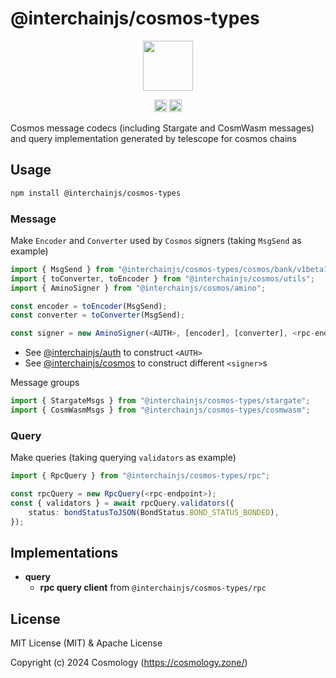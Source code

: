 # @interchainjs/cosmos-types

<p align="center">
  <img src="https://user-images.githubusercontent.com/545047/188804067-28e67e5e-0214-4449-ab04-2e0c564a6885.svg" width="80">
</p>

<p align="center" width="100%">
  <!-- <a href="https://github.com/cosmology-tech/interchainjs/actions/workflows/run-tests.yaml">
    <img height="20" src="https://github.com/cosmology-tech/interchainjs/actions/workflows/run-tests.yaml/badge.svg" />
  </a> -->
   <a href="https://github.com/cosmology-tech/interchainjs/blob/main/LICENSE-MIT"><img height="20" src="https://img.shields.io/badge/license-MIT-blue.svg"></a>
   <a href="https://github.com/cosmology-tech/interchainjs/blob/main/LICENSE-Apache"><img height="20" src="https://img.shields.io/badge/license-Apache-blue.svg"></a>
</p>


Cosmos message codecs (including Stargate and CosmWasm messages) and query implementation generated by telescope for cosmos chains

## Usage

```sh
npm install @interchainjs/cosmos-types
```

### Message

Make `Encoder` and `Converter` used by `Cosmos` signers (taking `MsgSend` as example)

```ts
import { MsgSend } from "@interchainjs/cosmos-types/cosmos/bank/v1beta1/tx";
import { toConverter, toEncoder } from "@interchainjs/cosmos/utils";
import { AminoSigner } from "@interchainjs/cosmos/amino";

const encoder = toEncoder(MsgSend);
const converter = toConverter(MsgSend);

const signer = new AminoSigner(<AUTH>, [encoder], [converter], <rpc-endpoint>);
```

- See [@interchainjs/auth](/packages/auth/README.md) to construct `<AUTH>`
- See [@interchainjs/cosmos](/packages/cosmos/README.md) to construct different `<signer>`s

Message groups

```ts
import { StargateMsgs } from "@interchainjs/cosmos-types/stargate";
import { CosmWasmMsgs } from "@interchainjs/cosmos-types/cosmwasm";
```

### Query

Make queries (taking querying `validators` as example)

```ts
import { RpcQuery } from "@interchainjs/cosmos-types/rpc";

const rpcQuery = new RpcQuery(<rpc-endpoint>);
const { validators } = await rpcQuery.validators({
    status: bondStatusToJSON(BondStatus.BOND_STATUS_BONDED),
});
```

## Implementations

- **query**
  - **rpc query client** from `@interchainjs/cosmos-types/rpc`

## License

MIT License (MIT) & Apache License

Copyright (c) 2024 Cosmology (https://cosmology.zone/)
